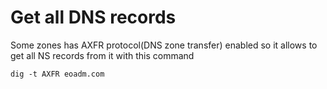 # Get all DNS records

Some zones has AXFR protocol(DNS zone transfer) enabled so it allows to get all NS records from it with this command

    dig -t AXFR eoadm.com
